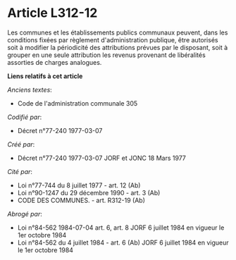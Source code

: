 # Article L312-12

Les communes et les établissements publics communaux peuvent, dans les conditions fixées par règlement d'administration
publique, être autorisés soit à modifier la périodicité des attributions prévues par le disposant, soit à grouper en une
seule attribution les revenus provenant de libéralités assorties de charges analogues.

**Liens relatifs à cet article**

_Anciens textes_:

  - Code de l'administration communale 305

_Codifié par_:

  - Décret n°77-240 1977-03-07

_Créé par_:

  - Décret n°77-240 1977-03-07 JORF et JONC 18 Mars 1977

_Cité par_:

  - Loi n°77-744 du 8 juillet 1977 - art. 12 (Ab)
  - Loi n°90-1247 du 29 décembre 1990 - art. 3 (Ab)
  - CODE DES COMMUNES. - art. R312-19 (Ab)

_Abrogé par_:

  - Loi n°84-562 1984-07-04 art. 6, art. 8 JORF 6 juillet 1984  en vigueur le 1er octobre 1984
  - Loi n°84-562 du 4 juillet 1984 - art. 6 (Ab) JORF 6 juillet 1984  en vigueur le 1er octobre 1984
